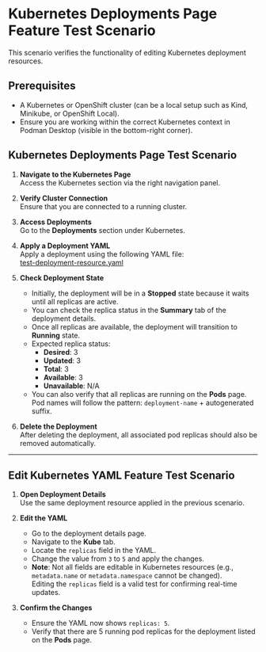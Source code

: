 # Kubernetes Deployments Page Feature Test Scenario

This scenario verifies the functionality of editing Kubernetes deployment resources.

## Prerequisites

- A Kubernetes or OpenShift cluster (can be a local setup such as Kind, Minikube, or OpenShift Local).
- Ensure you are working within the correct Kubernetes context in Podman Desktop (visible in the bottom-right corner).

## Kubernetes Deployments Page Test Scenario

1. **Navigate to the Kubernetes Page**  
   Access the Kubernetes section via the right navigation panel.

2. **Verify Cluster Connection**  
   Ensure that you are connected to a running cluster.

3. **Access Deployments**  
   Go to the **Deployments** section under Kubernetes.

4. **Apply a Deployment YAML**  
   Apply a deployment using the following YAML file:  
   [test-deployment-resource.yaml](https://github.com/odockal/podman-desktop-qe/blob/main/docs/scenarios/kubernetes/resources/test-deployment-resource.yaml)

5. **Check Deployment State**  
   - Initially, the deployment will be in a **Stopped** state because it waits until all replicas are active.  
   - You can check the replica status in the **Summary** tab of the deployment details.  
   - Once all replicas are available, the deployment will transition to **Running** state.  
   - Expected replica status:  
     - **Desired**: 3  
     - **Updated**: 3  
     - **Total**: 3  
     - **Available**: 3  
     - **Unavailable**: N/A  
   - You can also verify that all replicas are running on the **Pods** page. Pod names will follow the pattern: `deployment-name` + autogenerated suffix.

6. **Delete the Deployment**  
   After deleting the deployment, all associated pod replicas should also be removed automatically.

---

## Edit Kubernetes YAML Feature Test Scenario

1. **Open Deployment Details**  
   Use the same deployment resource applied in the previous scenario.

2. **Edit the YAML**  
   - Go to the deployment details page.  
   - Navigate to the **Kube** tab.  
   - Locate the `replicas` field in the YAML.  
   - Change the value from `3` to `5` and apply the changes.  
   - **Note**: Not all fields are editable in Kubernetes resources (e.g., `metadata.name` or `metadata.namespace` cannot be changed).  
     Editing the `replicas` field is a valid test for confirming real-time updates.

3. **Confirm the Changes**  
   - Ensure the YAML now shows `replicas: 5`.  
   - Verify that there are 5 running pod replicas for the deployment listed on the **Pods** page.

